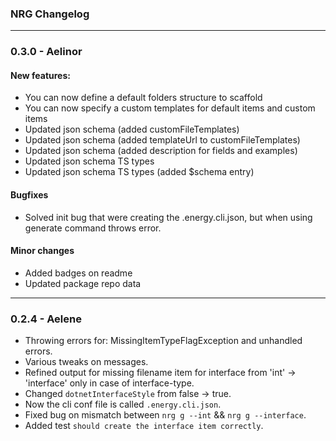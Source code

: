 ### NRG Changelog
---
### 0.3.0 - Aelinor
#### New features:
* You can now define a default folders structure to scaffold
* You can now specify a custom templates for default items and custom items 
* Updated json schema (added customFileTemplates)
* Updated json schema (added templateUrl to customFileTemplates)
* Updated json schema (added description for fields and examples)
* Updated json schema TS types
* Updated json schema TS types (added $schema entry)

#### Bugfixes
* Solved init bug that were creating the .energy.cli.json, but when using generate command throws error.

#### Minor changes
* Added badges on readme
* Updated package repo data

---
### 0.2.4 - Aelene
* Throwing errors for: MissingItemTypeFlagException and unhandled errors.
* Various tweaks on messages.
* Refined output for missing filename item for interface from 'int' -> 'interface' only in case of interface-type.
* Changed `dotnetInterfaceStyle` from false -> true.
* Now the cli conf file is called `.energy.cli.json`.
* Fixed bug on mismatch between `nrg g --int` && `nrg g --interface`.
* Added test `should create the interface item correctly`.